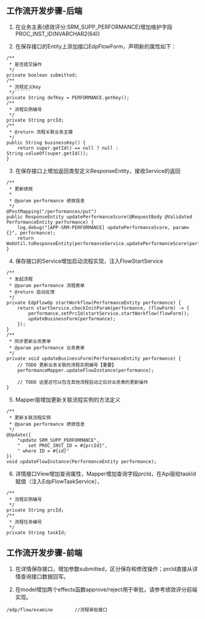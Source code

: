 ## 工作流开发步骤-后端
1. 在业务主表(绩效评分:SRM_SUPP_PERFORMANCE)增加维护字段PROC_INST_ID(NVARCHAR2(64))

2. 在保存接口的Entity上添加接口EdpFlowForm，声明新的属性如下：
```
/**
 * 是否提交操作
 */
private boolean submitted;
/**
 * 流程定义Key
 */``````
private String defKey = PERFORMANCE.getKey();
/**
 * 流程实例编号
 */
private String prcId;
/**
 * @return 流程关联业务主键
 */
public String businessKey() {
    return super.getId() == null ? null : String.valueOf(super.getId());
}
```

3. 在保存接口上增加返回类型定义ResponseEntity，接收Service的返回
```
/**
 * 更新绩效
 *
 * @param performance 绩效信息
 */
@PostMapping("/performances/put")
public ResponseEntity updatePerformanceScore(@RequestBody @Validated PerformanceEntity performance) {
    log.debug("[APP-SRM-PERFORMANCE] updatePerformanceScore, param={}", performance);
    return WebUtil.toResponseEntity(performanceService.updatePerformanceScore(performance));
}
```

4. 保存接口的Service增加启动流程实现，注入FlowStartService
```
/**
 * 发起流程
 * @param performance 流程表单
 * @return 启动反馈
 */
private EdpFlowOp startWorkflow(PerformanceEntity performance) {
    return startService.checkInitParam(performance, (flowForm) -> {
        performance.setPrcId(startService.startWorkflow(flowForm));
        updateBusinessForm(performance);
    });
}
/**
 * 同步更新业务表单
 * @param performance 业务表单
 */
private void updateBusinessForm(PerformanceEntity performance) {
    // TODO 更新业务关联的流程实例编号【重要】
    performanceMapper.updateFlowInstance(performance);

    // TODO 这里还可以包含其他流程启动之后对业务表的更新操作
}
```

5. Mapper层增加更新关联流程实例的方法定义
```
/**
 * 更新关联流程实例
 * @param performance 绩效信息
 */
@Update({
    "update SRM_SUPP_PERFORMANCE",
    "   set PROC_INST_ID = #{prcId}",
    " where ID = #{id}"
})
void updateFlowInstance(PerformanceEntity performance);
```

6. 详情接口View增加查询属性，Mapper增加查询字段prcId，在Api层给taskId赋值（注入EdpFlowTaskService），
```
/**
 * 流程实例编号
 */
private String prcId;
/**
 * 流程任务编号
 */
private String taskId;
```

## 工作流开发步骤-前端
1. 在详情保存接口，增加参数submitted，区分保存和修改操作；prcId直接从详情查询接口数据回写。

2. 在model增加两个effects函数approve/reject用于审批，请参考绩效评分前端实现。
```
/edp/flow/examine        //流程审批接口
```
